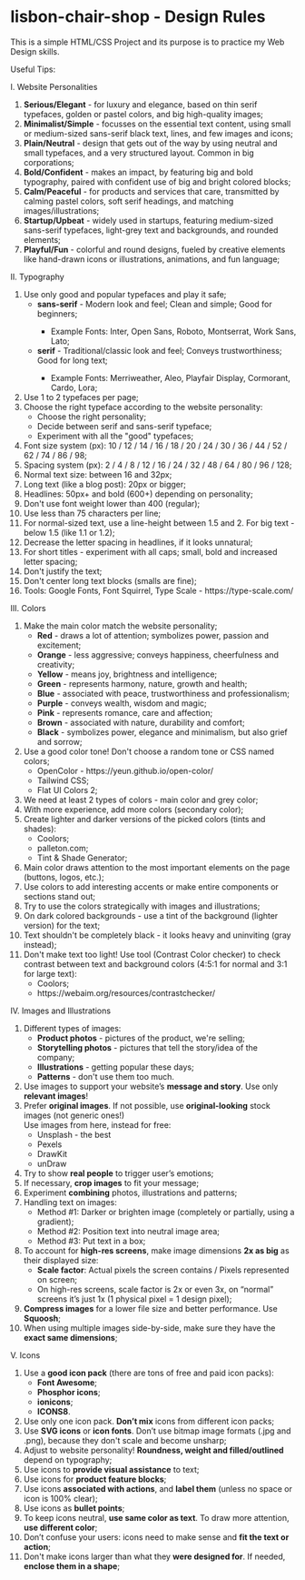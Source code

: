 # lisbon-chair-shop - Design Rules

This is a simple HTML/CSS Project and its purpose is to practice my Web Design skills.

Useful Tips: 

I. Website Personalities
  <ol>
    <li><strong>Serious/Elegant</strong> -  for luxury and elegance, based on thin serif typefaces, golden or pastel colors, and big high-quality images;</li>
    <li><strong>Minimalist/Simple</strong> -  focusses on the essential text content, using small or medium-sized sans-serif black text, lines, and few images and icons;</li>
    <li><strong>Plain/Neutral</strong> -  design that gets out of the way by using neutral and small typefaces, and a very structured layout. Common in big corporations;</li>
    <li><strong>Bold/Confident</strong> -  makes an impact, by featuring big and bold typography, paired with confident use of big and bright colored blocks;</li>
    <li><strong>Calm/Peaceful</strong> -  for products and services that care, transmitted by calming pastel colors, soft serif headings, and matching images/illustrations;</li>
    <li><strong>Startup/Upbeat</strong> - widely used in startups, featuring medium-sized sans-serif typefaces, light-grey text and backgrounds, and rounded elements;</li>
    <li><strong>Playful/Fun</strong> - colorful and round designs, fueled by creative elements like hand-drawn icons or illustrations, animations, and fun language;</li>
  </ol>

II. Typography
  <ol>
    <li>
      Use only good and popular typefaces and play it safe;
      <ul>
        <li><strong>sans-serif</strong> - Modern look and feel; Clean and simple; Good for beginners;</li>
        <ul>
          <li>Example Fonts: Inter, Open Sans, Roboto, Montserrat, Work Sans, Lato;</li>
        </ul>    
        <li><strong>serif</strong> - Traditional/classic look and feel; Conveys trustworthiness; Good for long text;</li>
        <ul>
          <li>Example Fonts: Merriweather, Aleo, Playfair Display, Cormorant, Cardo, Lora;</li>
        </ul>
      </ul> 
    </li>
    <li>Use 1 to 2 typefaces per page;</li>
    <li>
      Choose the right typeface according to the website personality:
      <ul>
        <li>Choose the right personality;</li>
        <li>Decide between serif and sans-serif typeface;</li>
        <li>Experiment with all the "good" typefaces; </li>
      </ul>
    </li>
    <li>Font size system (px): 10 / 12 / 14 / 16 / 18 / 20 / 24 / 30 / 36 / 44 / 52 / 62 / 74 / 86 / 98;</li>
    <li>Spacing system (px): 2 / 4 / 8 / 12 / 16 / 24 / 32 / 48 / 64 / 80 / 96 / 128;</li>
    <li>Normal text size: between 16 and 32px;</li>
    <li>Long text (like a blog post): 20px or bigger;</li>
    <li>Headlines: 50px+ and bold (600+) depending on personality;</li>
    <li>Don't use font weight lower than 400 (regular);</li>
    <li>Use less than 75 characters per line;</li>
    <li>For normal-sized text, use a line-height between 1.5 and 2. For big text - below 1.5 (like 1.1 or 1.2);</li>
    <li>Decrease the letter spacing in headlines, if it looks unnatural;</li>
    <li>For short titles - experiment with all caps; small, bold and increased letter spacing;</li>
    <li>Don't justify the text;</li>
    <li>Don't center long text blocks (smalls are fine);</li>
    <li>Tools: Google Fonts, Font Squirrel, Type Scale - https://type-scale.com/</li>
  </ol>
 
 III. Colors
  <ol>
    <li>
      Make the main color match the website personality;
      <ul>
        <li><strong>Red</strong> - draws a lot of attention; symbolizes power, passion and excitement;</li>
        <li><strong>Orange</strong> - less aggressive; conveys happiness, cheerfulness and creativity;</li>
        <li><strong>Yellow</strong> - means joy, brightness and intelligence;</li>
        <li><strong>Green</strong> - represents harmony, nature, growth and health;</li>
        <li><strong>Blue</strong> - associated with peace, trustworthiness and professionalism;</li>
        <li><strong>Purple</strong> - conveys wealth, wisdom and magic;</li>
        <li><strong>Pink</strong> - represents romance, care and affection;</li>
        <li><strong>Brown</strong> - associated with nature, durability and comfort;</li>
        <li><strong>Black</strong> - symbolizes power, elegance and minimalism, but also grief and sorrow;</li>
      </ul>
    </li>
    <li>
      Use a good color tone! Don't choose a random tone or CSS named colors;
      <ul>
        <li>OpenColor - https://yeun.github.io/open-color/</li>
        <li>Tailwind CSS;</li>
        <li>Flat UI Colors 2;</li>
      </ul>
    </li>
    <li>We need at least 2 types of colors - main color and grey color;</li>
    <li>With more experience, add more colors (secondary color);</li>
    <li>
      Create lighter and darker versions of the picked colors (tints and shades):
      <ul>
        <li>Coolors;</li>
        <li>palleton.com;</li>
        <li>Tint & Shade Generator;</li>
      </ul>
    </li>
    <li>Main color draws attention to the most important elements on the page (buttons, logos, etc.);</li>
    <li>Use colors to add interesting accents or make entire components or sections stand out;</li>
    <li>Try to use the colors strategically with images and illustrations;</li>
    <li>On dark colored backgrounds - use a tint of the background (lighter version) for the text;</li>
    <li>Text shouldn't be completely black - it looks heavy and uninviting (gray instead);</li>
    <li>
      Don't make text too light! Use tool (Contrast Color checker) to check contrast between text and background colors (4:5:1 for normal and 3:1 for large text):
      <ul>
        <li>Coolors;</li>
        <li>https://webaim.org/resources/contrastchecker/</li>
      </ul>
    </li>
  </ol>

IV. Images and Illustrations
  <ol>
    <li>
      Different types of images:
      <ul>
        <li><strong>Product photos</strong> - pictures of the product, we're selling;</li>
        <li><strong>Storytelling photos</strong> - pictures that tell the story/idea of the company;</li>
        <li><strong>Illustrations</strong> - getting popular these days;</li>
        <li><strong>Patterns</strong> - don't use them too much.</li>
      </ul>
    </li>
    <li>
      Use images to support your website’s <strong>message and story</strong>. Use only <strong>relevant images</strong>!
    </li>
    <li>
      Prefer <strong>original images</strong>. If not possible, use <strong>original-looking</strong> stock images (not generic ones!)
      <br />
      Use images from here, instead for free:
      <ul>
        <li>Unsplash - the best</li>
        <li>Pexels</li>
        <li>DrawKit</li>
        <li>unDraw</li>
      </ul>
    </li>
    <li>Try to show <strong>real people</strong> to trigger user’s emotions;</li>
    <li>If necessary, <strong>crop images</strong> to fit your message;</li>
    <li>Experiment <strong>combining</strong> photos, illustrations and patterns;</li>
    <li>
      Handling text on images:
      <ul>
        <li>Method #1: Darker or brighten image (completely or partially, using a gradient);</li>
        <li>Method #2: Position text into neutral image area;</li>
        <li>Method #3: Put text in a box;</li>
      </ul>
    </li>
    <li>
      To account for <strong>high-res screens</strong>, make image dimensions <strong>2x as big</strong> as their displayed size:
      <ul>
        <li><strong>Scale factor</strong>: Actual pixels the screen contains / Pixels represented on screen;</li>
        <li>On high-res screens, scale factor is 2x or even 3x, on “normal” screens it’s just 1x (1 physical pixel = 1 design pixel);</li>
      </ul>
    </li>
    <li><strong>Compress images</strong> for a lower file size and better performance. Use <strong>Squoosh</strong>;</li>
    <li>When using multiple images side-by-side, make sure they have the <strong>exact same dimensions</strong>;</li>
  </ol>

V. Icons
<ol>
    <li>
      Use a <strong>good icon pack</strong> (there are tons of free and paid icon packs):
      <ul>
        <li><strong>Font Awesome</strong>;</li>
        <li><strong>Phosphor icons</strong>;</li>
        <li><strong>ionicons</strong>;</li>
        <li><strong>ICONS8</strong>.</li>
      </ul>
    </li>
    <li>Use only one icon pack. <strong>Don’t mix</strong> icons from different icon packs;</li>
    <li>
      Use <strong>SVG icons</strong> or <strong>icon fonts</strong>. Don’t use bitmap image formats (.jpg and .png), because they don't scale and become unsharp;
    </li>
    <li>Adjust to website personality! <strong>Roundness, weight and filled/outlined</strong> depend on typography;</li>
    <li>Use icons to <strong>provide visual assistance</strong> to text;</li>
    <li>Use icons for <strong>product feature blocks</strong>;</li>
    <li>Use icons <strong>associated with actions</strong>, and <strong>label them</strong> (unless no space or icon is 100% clear);</li>
    <li>Use icons as <strong>bullet points</strong>;</li>
    <li>To keep icons neutral, <strong>use same color as text</strong>. To draw more attention, <strong>use different color</strong>;</li>
    <li>Don’t confuse your users: icons need to make sense and <strong>fit the text or action</strong>;</li>
    <li>Don't make icons larger than what they <strong>were designed for</strong>. If needed, <strong>enclose them in a shape</strong>;</li>
  </ol>

